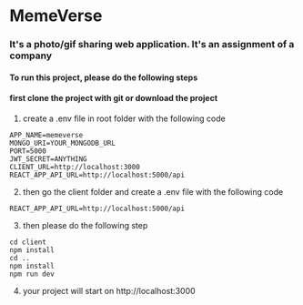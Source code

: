 # MemeVerse

### It's a photo/gif sharing web application. It's an assignment of a company

#### To run this project, please do the following steps

#### first clone the project with git or download the project

1. create a .env file in root folder with the following code

```
APP_NAME=memeverse
MONGO_URI=YOUR_MONGODB_URL
PORT=5000
JWT_SECRET=ANYTHING
CLIENT_URL=http://localhost:3000
REACT_APP_API_URL=http://localhost:5000/api
```

2. then go the client folder and create a .env file with the following code
```
REACT_APP_API_URL=http://localhost:5000/api
```

3. then please do the following step
```
cd client
npm install
cd ..
npm install
npm run dev
```

4. your project will start on http://localhost:3000
